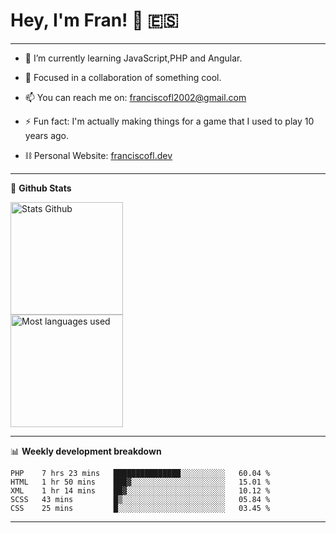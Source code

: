 # Hey, I'm Fran! 👋 :es:

-------

- 🌱 I’m currently learning JavaScript,PHP and Angular.

- 👯 Focused in a collaboration of something cool.

- 📫 You can reach me on: franciscofl2002@gmail.com

- ⚡ Fun fact: I'm actually making things for a game that I used to play 10 years ago.

- ⛓  Personal Website: [franciscofl.dev](https://www.franciscofl.dev/)

-------

📝 **Github Stats**


<div align="left">
  <img height="180em" src="https://github-readme-stats.vercel.app/api?username=franciscofl12&count_private=true&show_icons=true&theme=dracula&bg_color=-45deg,282A36,3D3344" alt="Stats Github"/>
  <br>
  <img height="180em" src="https://github-readme-stats.vercel.app/api/top-langs/?username=franciscofl12&count_private&theme=dracula&bg_color=-45deg,282A36,3D3344&layout=compact&langs_count=6" alt="Most languages used"/>
</div>

-------

📊 **Weekly development breakdown**


<!--START_SECTION:waka-->
```text
PHP    7 hrs 23 mins   ███████████████░░░░░░░░░░   60.04 % 
HTML   1 hr 50 mins    ███▓░░░░░░░░░░░░░░░░░░░░░   15.01 % 
XML    1 hr 14 mins    ██▓░░░░░░░░░░░░░░░░░░░░░░   10.12 % 
SCSS   43 mins         █▒░░░░░░░░░░░░░░░░░░░░░░░   05.84 % 
CSS    25 mins         █░░░░░░░░░░░░░░░░░░░░░░░░   03.45 % 
```
<!--END_SECTION:waka-->

-------

